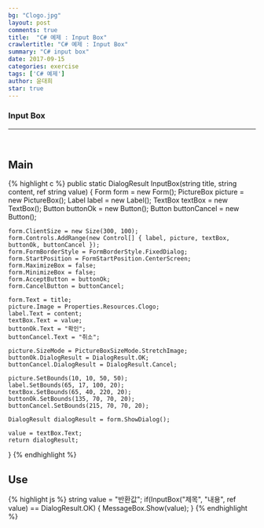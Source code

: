 ```yaml
---
bg: "Clogo.jpg"
layout: post
comments: true
title:  "C# 예제 : Input Box"
crawlertitle: "C# 예제 : Input Box"
summary: "C# input box"
date: 2017-09-15
categories: exercise
tags: ['C# 예제']
author: 윤대희
star: true
---
```


### Input Box  ###
----------
<br>

## Main ##
{% highlight c %}
public static DialogResult InputBox(string title, string content, ref string value)
{
    Form form = new Form();
    PictureBox picture = new PictureBox();
    Label label = new Label();
    TextBox textBox = new TextBox();
    Button buttonOk = new Button();
    Button buttonCancel = new Button();

    form.ClientSize = new Size(300, 100);
    form.Controls.AddRange(new Control[] { label, picture, textBox, buttonOk, buttonCancel });
    form.FormBorderStyle = FormBorderStyle.FixedDialog;
    form.StartPosition = FormStartPosition.CenterScreen;
    form.MaximizeBox = false;
    form.MinimizeBox = false;
    form.AcceptButton = buttonOk;
    form.CancelButton = buttonCancel;

    form.Text = title;
    picture.Image = Properties.Resources.Clogo;
    label.Text = content;
    textBox.Text = value;
    buttonOk.Text = "확인";
    buttonCancel.Text = "취소";

    picture.SizeMode = PictureBoxSizeMode.StretchImage;
    buttonOk.DialogResult = DialogResult.OK;
    buttonCancel.DialogResult = DialogResult.Cancel;

    picture.SetBounds(10, 10, 50, 50);
    label.SetBounds(65, 17, 100, 20);
    textBox.SetBounds(65, 40, 220, 20);
    buttonOk.SetBounds(135, 70, 70, 20);
    buttonCancel.SetBounds(215, 70, 70, 20);

    DialogResult dialogResult = form.ShowDialog();

    value = textBox.Text;
    return dialogResult;
}
{% endhighlight %}

## Use ##
{% highlight js %}
string value = "반환값";
if(InputBox("제목", "내용", ref value) == DialogResult.OK)
{ 
MessageBox.Show(value);
}
{% endhighlight %}
